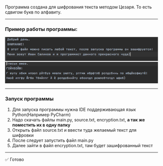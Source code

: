 Программа создана для шифрования текста методом Цезаря. То есть сдвигом букв по алфавиту.
___
### Пример работы программы:
![Введенный текст](https://github.com/Salik25/Cesar/blob/master/1.png?raw=true "Введенный текст")
![Зашифрованный текст](https://github.com/Salik25/Cesar/blob/master/2.png?raw=true "Зашифрованный текст")
___
### Запуск программы
1. Для запуска программы нужна IDE поддерживающая язык Python(Например PyCharm)
2. Надо скачать файлы main.py, source.txt, encryption.txt, **а так же поместить их в одну папку**
3. Открыть файл source.txt и ввести туда желаемый текст для шифровки
4. После следует запустить файл main.py
5. Далее зайти в файл encryption.txt, там будет зашифрованный текст
___
:white_check_mark: Готово
